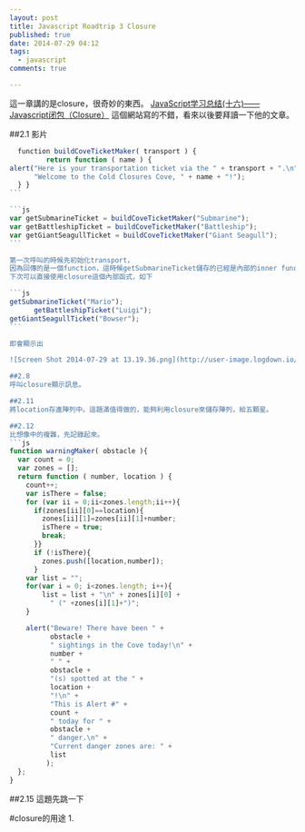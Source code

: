 ```yaml
---
layout: post
title: Javascript Roadtrip 3 Closure
published: true
date: 2014-07-29 04:12
tags:
  - javascript
comments: true

---
```

這一章講的是closure，很奇妙的東西。
[JavaScript学习总结(十六)——Javascript闭包（Closure）](http://www.cnblogs.com/xdp-gacl/p/3703876.html)
這個網站寫的不錯，看來以後要拜讀一下他的文章。

##2.1 影片
```js
￼￼function buildCoveTicketMaker( transport ) {
         return function ( name ) {
alert("Here is your transportation ticket via the " + transport + ".\n" +
      "Welcome to the Cold Closures Cove, " + name + "!");
￼￼} }
```￼

```js￼
var getSubmarineTicket = buildCoveTicketMaker("Submarine");
var getBattleshipTicket = buildCoveTicketMaker("Battleship");
var getGiantSeagullTicket = buildCoveTicketMaker("Giant Seagull");
```￼

第一次呼叫的時候先初始化transport，
因為回傳的是一個function，這時候getSubmarineTicket儲存的已經是內部的inner function，又稱為closure。
下次可以直接使用closure這個內部函式，如下

```js￼
getSubmarineTicket("Mario");
￼￼￼￼￼￼getBattleshipTicket("Luigi");
getGiantSeagullTicket("Bowser");
```￼

即會顯示出

![Screen Shot 2014-07-29 at 13.19.36.png](http://user-image.logdown.io/user/6619/blog/6590/post/211815/AprhkyhjSF6LexQr6iGl_Screen%20Shot%202014-07-29%20at%2013.19.36.png)

##2.8
呼叫closure顯示訊息。

##2.11
將location存進陣列中。這題滿值得做的，能夠利用closure來儲存陣列，給五顆星。

##2.12
比想像中的複雜，先記錄起來。
```js
function warningMaker( obstacle ){
  var count = 0;
  var zones = [];
  return function ( number, location ) {
    count++;
    var isThere = false;
    for (var ii = 0;ii<zones.length;ii++){
      if(zones[ii][0]==location){
        zones[ii][1]=zones[ii][1]+number;
        isThere = true;
        break;
      }}
      if (!isThere){
        zones.push([location,number]);
      }
    var list = "";
    for(var i = 0; i<zones.length; i++){
        list = list + "\n" + zones[i][0] +
          " (" +zones[i][1]+")";
    }

    alert("Beware! There have been " +
          obstacle +
          " sightings in the Cove today!\n" +
          number +
          " " +
          obstacle +
          "(s) spotted at the " +
          location +
          "!\n" +
          "This is Alert #" +
          count +
          " today for " +
          obstacle +
          " danger.\n" +
          "Current danger zones are: " +
          list
         );
  };
}
```

##2.15
這題先跳一下

#closure的用途
1.
